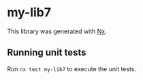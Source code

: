 # my-lib7

This library was generated with [Nx](https://nx.dev).

## Running unit tests

Run `nx test my-lib7` to execute the unit tests.
